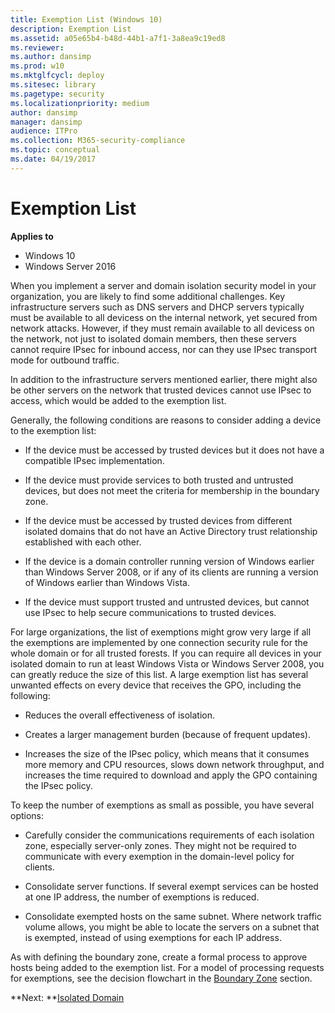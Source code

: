 ```yaml
---
title: Exemption List (Windows 10)
description: Exemption List
ms.assetid: a05e65b4-b48d-44b1-a7f1-3a8ea9c19ed8
ms.reviewer: 
ms.author: dansimp
ms.prod: w10
ms.mktglfcycl: deploy
ms.sitesec: library
ms.pagetype: security
ms.localizationpriority: medium
author: dansimp
manager: dansimp
audience: ITPro
ms.collection: M365-security-compliance
ms.topic: conceptual
ms.date: 04/19/2017
---
```


# Exemption List

**Applies to**
-   Windows 10
-   Windows Server 2016

When you implement a server and domain isolation security model in your organization, you are likely to find some additional challenges. Key infrastructure servers such as DNS servers and DHCP servers typically must be available to all devicess on the internal network, yet secured from network attacks. However, if they must remain available to all devicess on the network, not just to isolated domain members, then these servers cannot require IPsec for inbound access, nor can they use IPsec transport mode for outbound traffic.

In addition to the infrastructure servers mentioned earlier, there might also be other servers on the network that trusted devices cannot use IPsec to access, which would be added to the exemption list.

Generally, the following conditions are reasons to consider adding a device to the exemption list:

-   If the device must be accessed by trusted devices but it does not have a compatible IPsec implementation.

-   If the device must provide services to both trusted and untrusted devices, but does not meet the criteria for membership in the boundary zone.

-   If the device must be accessed by trusted devices from different isolated domains that do not have an Active Directory trust relationship established with each other.

-   If the device is a domain controller running version of Windows earlier than Windows Server 2008, or if any of its clients are running a version of Windows earlier than Windows Vista.

-   If the device must support trusted and untrusted devices, but cannot use IPsec to help secure communications to trusted devices.

For large organizations, the list of exemptions might grow very large if all the exemptions are implemented by one connection security rule for the whole domain or for all trusted forests. If you can require all devices in your isolated domain to run at least Windows Vista or Windows Server 2008, you can greatly reduce the size of this list. A large exemption list has several unwanted effects on every device that receives the GPO, including the following:

-   Reduces the overall effectiveness of isolation.

-   Creates a larger management burden (because of frequent updates).

-   Increases the size of the IPsec policy, which means that it consumes more memory and CPU resources, slows down network throughput, and increases the time required to download and apply the GPO containing the IPsec policy.

To keep the number of exemptions as small as possible, you have several options:

-   Carefully consider the communications requirements of each isolation zone, especially server-only zones. They might not be required to communicate with every exemption in the domain-level policy for clients.

-   Consolidate server functions. If several exempt services can be hosted at one IP address, the number of exemptions is reduced.

-   Consolidate exempted hosts on the same subnet. Where network traffic volume allows, you might be able to locate the servers on a subnet that is exempted, instead of using exemptions for each IP address.

As with defining the boundary zone, create a formal process to approve hosts being added to the exemption list. For a model of processing requests for exemptions, see the decision flowchart in the [Boundary Zone](boundary-zone.md) section.

**Next: **[Isolated Domain](isolated-domain.md)
